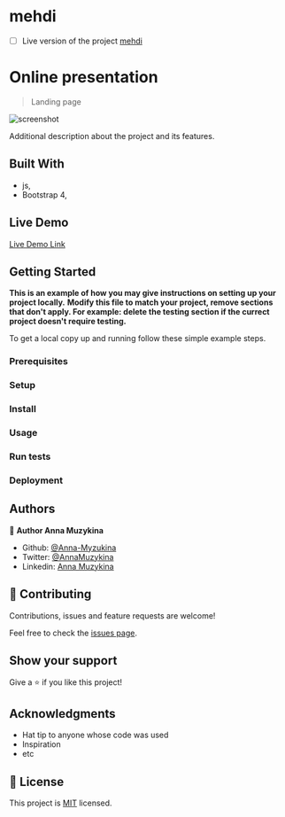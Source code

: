 # mehdi

- [ ] Live version of the project [mehdi](https://anna-myzukina.github.io/mehdi/)
# Online presentation

> Landing page

![screenshot](./app_screenshot.png)

Additional description about the project and its features.

## Built With

- js,
- Bootstrap 4,

## Live Demo

[Live Demo Link](https://livedemo.com)


## Getting Started

**This is an example of how you may give instructions on setting up your project locally.**
**Modify this file to match your project, remove sections that don't apply. For example: delete the testing section if the currect project doesn't require testing.**


To get a local copy up and running follow these simple example steps.

### Prerequisites

### Setup

### Install

### Usage

### Run tests

### Deployment



## Authors


👤 **Author Anna Muzykina**

- Github: [@Anna-Myzukina](https://github.com/Anna-Myzukina)
- Twitter: [@AnnaMuzykina](https://twitter.com/twitterhandle)
- Linkedin: [Anna Muzykina](https://linkedin.com/anna-muzykina)

## 🤝 Contributing

Contributions, issues and feature requests are welcome!

Feel free to check the [issues page](issues/).

## Show your support

Give a ⭐️ if you like this project!

## Acknowledgments

- Hat tip to anyone whose code was used
- Inspiration
- etc

## 📝 License

This project is [MIT](lic.url) licensed.
